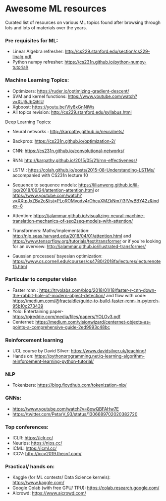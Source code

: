 # Awesome ML resources
Curated list of resources on various ML topics found after browsing through lots and lots of materials over the years.

### Pre requisites for ML:
* Linear Algebra refresher: http://cs229.stanford.edu/section/cs229-linalg.pdf
* Python numpy refresher: https://cs231n.github.io/python-numpy-tutorial/

### Machine Learning Topics:
* Optimizers: https://ruder.io/optimizing-gradient-descent/
* SVM and kernel functions: https://www.youtube.com/watch?v=XUj5JbQihlU
* Xgboost: https://youtu.be/Vly8xGnNiWs
* All topics revision: http://cs229.stanford.edu/syllabus.html

Deep Learning Topics: 
* Neural networks : http://karpathy.github.io/neuralnets/
* Backprop: https://cs231n.github.io/optimization-2/
* CNN: https://cs231n.github.io/convolutional-networks/
* RNN: http://karpathy.github.io/2015/05/21/rnn-effectiveness/
* LSTM : https://colah.github.io/posts/2015-08-Understanding-LSTMs/ accompanied with CS231n lecture 10

* Sequence to sequence models: https://lilianweng.github.io/lil-log/2018/06/24/attention-attention.html or https://www.youtube.com/watch?v=XXtpJxZBa2c&list=PLoROMvodv4rOhcuXMZkNm7j3fVwBBY42z&index=8
* Attention: https://jalammar.github.io/visualizing-neural-machine-translation-mechanics-of-seq2seq-models-with-attention/
* Transformers: Maths/implementation: http://nlp.seas.harvard.edu/2018/04/01/attention.html and https://www.tensorflow.org/tutorials/text/transformer or if you're looking for an overview: http://jalammar.github.io/illustrated-transformer/

* Gaussian processes/ bayesian optimization: https://www.cs.cornell.edu/courses/cs4780/2018fa/lectures/lecturenote15.html

### Particular to computer vision
* Faster rcnn : https://tryolabs.com/blog/2018/01/18/faster-r-cnn-down-the-rabbit-hole-of-modern-object-detection/ and flow with code: https://medium.com/@fractaldle/guide-to-build-faster-rcnn-in-pytorch-95b10c273439
* Yolo: Entertaining paper- https://pjreddie.com/media/files/papers/YOLOv3.pdf
* Centernet: https://medium.com/visionwizard/centernet-objects-as-points-a-comprehensive-guide-2ed9993c48bc

### Reinforcement learning
* UCL course by David Silver:  https://www.davidsilver.uk/teaching/
* Hands on: https://pythonprogramming.net/q-learning-algorithm-reinforcement-learning-python-tutorial/

### NLP
* Tokenizers: https://blog.floydhub.com/tokenization-nlp/

### GNNs:
* https://www.youtube.com/watch?v=8owQBFAHw7E
* https://twitter.com/PetarV_93/status/1306689702020382720


### Top conferences: 
* ICLR: https://iclr.cc/
* Neurips: https://nips.cc/
* ICML: https://icml.cc/
* ICCV: http://iccv2019.thecvf.com/

### Practical/ hands on: 
* Kaggle (for ML contests/ Data Science kernels):  https://www.kaggle.com/
* Google Colab (with free GPU/ TPU): https://colab.research.google.com/
* AIcrowd: https://www.aicrowd.com/

